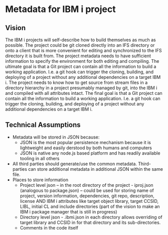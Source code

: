 # Metadata for IBM i project

## Vision

The IBM i projects will self-describe how to build themselves as much as possible.  The project could be git cloned directly into an IFS directory or onto a client that is more convenient for editing and synchronized to the IFS directory it is built from. The project metadata needs to have sufficient information to specify the environment for both editing and compiling. The ultimate goal is that a Git project can contain all the information to build a working application. I.e. a git hook can trigger the cloning, building, and deploying of a project without any additional dependencies on a target IBM i.
The project needs to know how to get source from stream files in a directory hierarchy in a project presumably managed by git, into the IBM i and compiled with all attributes intact.  The final goal is that a Git project can contain all the information to build a working application.  I.e. a git hook can trigger the cloning, building, and deploying of a project without any additional dependencies on a target IBM i.

## Technical Assumptions

* Metadata will be stored in JSON because:
  * JSON is the most popular persistence mechanism because it is lightweight and easily derstood by both humans and computers
  * JSON is native any node.js based platform and has readily available tooling in all others
* All third parties should generate/use the common metadata. Third-parties can store additional metadata in additional JSON within the same file.
* Places to store information
  * Project level json – in the root directory of the project - iproj.json (analogous to package.json) – could be used for storing name of project, version information, dependencies, git repo, description, license  AND IBM i attributes like target object library, target CCSID, LIBL, initial CL and include directories
  (part of the vision to make an IBM i package manager that is still in progress)
  * Directory level json - .ibmi.json in each directory allows overriding of target library and CCSID in  for that directory and its sub-directories.
  * Comments  in the code itself

